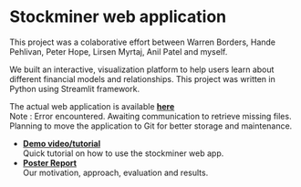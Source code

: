 # Stockminer web application

This project was a colaborative effort between Warren Borders, Hande Pehlivan, Peter Hope, Lirsen Myrtaj, Anil Patel and myself. 

We built an interactive, visualization platform to help users learn about different financial models and relationships. This project was written in Python using Streamlit framework. 

The actual web application is available [__here__](https://huggingface.co/spaces/dataminers/dataminers)<br>
Note : Error encountered. Awaiting communication to retrieve missing files. Planning to move the application to Git for better storage and maintenance.

* [__Demo video/tutorial__](https://www.youtube.com/watch?v=5A_2e2OkS6o&t=0s)<br>
Quick tutorial on how to use the stockminer web app. 
* [__Poster Report__](https://www.youtube.com/watch?v=sIbndt1PY94&t=0s)<br>
Our motivation, approach, evaluation and results. 

